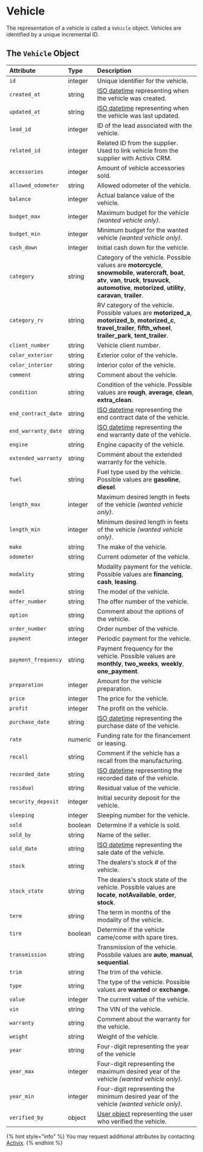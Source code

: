 # Vehicle

The representation of a vehicle is called a `Vehicle` object. Vehicles are identified by a unique incremental ID.

## The `Vehicle` Object

| **Attribute** | **Type** | **Description** |
| :--- | :--- | :--- |
| `id` | integer | Unique identifier for the vehicle. |
| `created_at` | string | [ISO datetime](https://en.wikipedia.org/wiki/ISO_8601) representing when the vehicle was created. |
| `updated_at` | string | [ISO datetime](https://en.wikipedia.org/wiki/ISO_8601) representing when the vehicle was last updated. |
| `lead_id` | integer | ID of the lead associated with the vehicle. |
| `related_id` | integer | Related ID from the supplier. Used to link vehicle from the supplier with Activix CRM. |
| `accessories` | integer | Amount of vehicle accessories sold. |
| `allowed_odometer` | string | Allowed odometer of the vehicle. |
| `balance` | integer | Actual balance value of the vehicle. |
| `budget_max` | integer | Maximum budget for the vehicle _\(wanted vehicle only\)_. |
| `budget_min` | integer | Minimum budget for the wanted vehicle _\(wanted vehicle only\)_. |
| `cash_down` | integer | Initial cash down for the vehicle. |
| `category` | string | Category of the vehicle. Possible values are **motorcycle**, **snowmobile**, **watercraft**, **boat**, **atv**, **van**, **truck**, **trsuvuck**, **automotive**, **motorized**, **utility**, **caravan**, **trailer**. |
| `category_rv` | string | RV category of the vehicle. Possible values are **motorized\_a**, **motorized\_b**, **motorized\_c**, **travel\_trailer**, **fifth\_wheel**, **trailer\_park**, **tent\_trailer**. |
| `client_number` | string | Vehicle client number. |
| `color_exterior` | string | Exterior color of the vehicle. |
| `color_interior` | string | Interior color of the vehicle. |
| `comment` | string | Comment about the vehicle. |
| `condition` | string | Condition of the vehicle. Possible values are **rough**, **average**, **clean**, **extra\_clean**. |
| `end_contract_date` | string | [​​​ISO datetime](https://en.wikipedia.org/wiki/ISO_8601) representing the end contract date of the vehicle. |
| `end_warranty_date` | string | [​​​ISO datetime](https://en.wikipedia.org/wiki/ISO_8601) representing the end warranty date of the vehicle. |
| `engine` | string | Engine capacity of the vehicle. |
| `extended_warranty` | string | Comment about the extended warranty for the vehicle. |
| `fuel` | string | Fuel type used by the vehicle. Possible values are **gasoline**, **diesel**. |
| `length_max` | integer | Maximum desired length in feets of the vehicle _\(wanted vehicle only\)_. |
| `length_min` | integer | Minimum desired length in feets of the vehicle _\(wanted vehicle only\)_. |
| `make` | string | The make of the vehicle. |
| `odometer` | string | Current odometer of the vehicle. |
| `modality` | string | Modality payment for the vehicle. Possible values are **financing**, **cash**, **leasing**. |
| `model` | string | The model of the vehicle. |
| `offer_number` | string | The offer number of the vehicle. |
| `option` | string | Comment about the options of the vehicle. |
| `order_number` | string | Order number of the vehicle. |
| `payment` | integer | Periodic payment for the vehicle. |
| `payment_frequency` | string | Payment frequency for the vehicle. Possible values are **monthly**, **two\_weeks**, **weekly**, **one\_payment**. |
| `preparation` | integer | Amount for the vehicle preparation. |
| `price` | integer | The price for the vehicle. |
| `profit` | integer | The profit on the vehicle. |
| `purchase_date` | string | [​​​ISO datetime](https://en.wikipedia.org/wiki/ISO_8601) representing the purchase date of the vehicle. |
| `rate` | numeric | Funding rate for the financement or leasing. |
| `recall` | string | Comment if the vehicle has a recall from the manufacturing. |
| `recorded_date` | string | [​​​ISO datetime](https://en.wikipedia.org/wiki/ISO_8601) representing the recorded date of the vehicle. |
| `residual` | string | Residual value of the vehicle. |
| `security_deposit` | integer | Initial security deposit for the vehicle. |
| `sleeping` | integer | Sleeping number for the vehicle. |
| `sold` | boolean | Determine if a vehicle is sold. |
| `sold_by` | string | Name of the seller. |
| `sold_date` | string | [​​​ISO datetime](https://en.wikipedia.org/wiki/ISO_8601) representing the sale date of the vehicle. |
| `stock` | string | The dealers's stock \# of the vehicle. |
| `stock_state` | string | The dealers's stock state of the vehicle. Possible values are **locate**, **notAvailable**, **order**, **stock**. |
| `term` | string | The term in months of the modality of the vehicle. |
| `tire` | boolean | Determine if the vehicle came/come with spare tires. |
| `transmission` | string | Transmission of the vehicle. Possbile values are **auto**, **manual**, **sequential**. |
| `trim` | string | The trim of the vehicle. |
| `type` | string | The type of the vehicle. Possible values are **wanted** or **exchange**. |
| `value` | integer | The current value of the vehicle. |
| `vin` | string | The VIN of the vehicle. |
| `warranty` | string | Comment about the warranty for the vehicle. |
| `weight` | string | Weight of the vehicle. |
| `year` | string | Four-digit representing the year of the vehicle |
| `year_max` | integer | Four-digit representing the maximum desired year of the vehicle _\(wanted vehicle only\)_. |
| `year_min` | integer | Four-digit representing the minimum desired year of the vehicle _\(wanted vehicle only\)_. |
| `verified_by` | object | [​​User object](https://docs.crm.activix.ca/objects/user) representing the user who verified the vehicle. |

{% hint style="info" %}
You may request additional attributes by contacting [Activix](https://activix.ca/en/contact-us).
{% endhint %}

